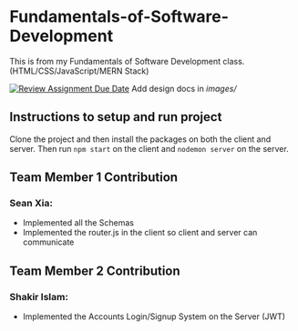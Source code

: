 # Fundamentals-of-Software-Development
 This is from my Fundamentals of Software Development class. (HTML/CSS/JavaScript/MERN Stack)

[![Review Assignment Due Date](https://classroom.github.com/assets/deadline-readme-button-24ddc0f5d75046c5622901739e7c5dd533143b0c8e959d652212380cedb1ea36.svg)](https://classroom.github.com/a/9NDadFFr)
Add design docs in *images/*

## Instructions to setup and run project

Clone the project and then install the packages on both the client and server.
Then run `npm start` on the client and `nodemon server` on the server.

## Team Member 1 Contribution
### Sean Xia:
- Implemented all the Schemas
- Implemented the router.js in the client so client and server can communicate

## Team Member 2 Contribution
### Shakir Islam:
- Implemented the Accounts Login/Signup System on the Server (JWT)